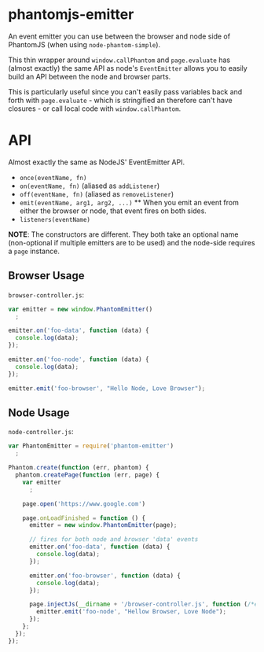 phantomjs-emitter
=================

An event emitter you can use between the browser and node side of PhantomJS (when using `node-phantom-simple`).

This thin wrapper around `window.callPhantom` and `page.evaluate` has (almost exactly)
the same API as node's `EventEmitter`
allows you to easily build an API between the node and browser parts.

This is particularly useful since you can't easily pass variables back and forth
with `page.evaluate` - which is stringified an therefore can't have closures - or
call local code with `window.callPhantom`.

API
===

Almost exactly the same as NodeJS' EventEmitter API.

  * `once(eventName, fn)`
  * `on(eventName, fn)` (aliased as `addListener`)
  * `off(eventName, fn)` (aliased as `removeListener`)
  * `emit(eventName, arg1, arg2, ...)`
    ** When you emit an event from either the browser or node, that event fires on both sides.
  * `listeners(eventName)`

**NOTE**: The constructors are different.
They both take an optional name (non-optional if multiple emitters are to be used)
and the node-side requires a `page` instance.

Browser Usage
---

`browser-controller.js`:
```javascript
var emitter = new window.PhantomEmitter()
  ;

emitter.on('foo-data', function (data) {
  console.log(data);
});

emitter.on('foo-node', function (data) {
  console.log(data);
});

emitter.emit('foo-browser', "Hello Node, Love Browser");
```

Node Usage
---

`node-controller.js`:
```javascript
var PhantomEmitter = require('phantom-emitter')
  ;

Phantom.create(function (err, phantom) {
  phantom.createPage(function (err, page) {
    var emitter
      ;

    page.open('https://www.google.com')

    page.onLoadFinished = function () {
      emitter = new window.PhantomEmitter(page);

      // fires for both node and browser 'data' events
      emitter.on('foo-data', function (data) {
        console.log(data);
      });

      emitter.on('foo-browser', function (data) {
        console.log(data);
      });

      page.injectJs(__dirname + '/browser-controller.js', function (/*err*/) {
        emitter.emit('foo-node', "Hellow Browser, Love Node");
      });
    };
  });
});
```

